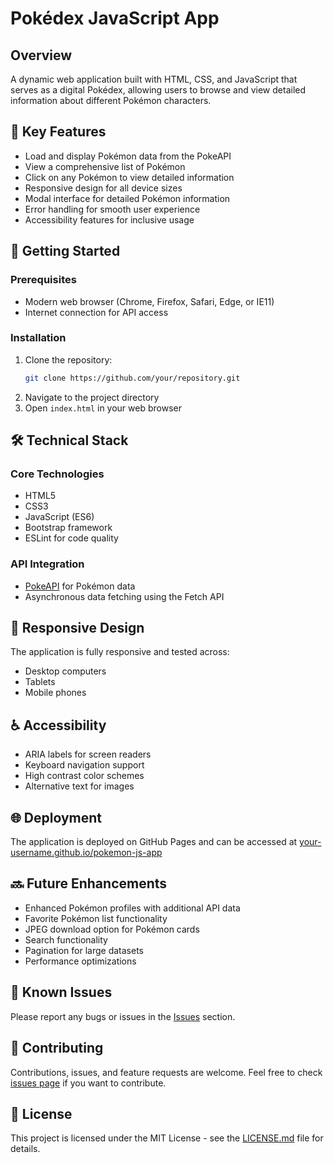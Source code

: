 # Pokédex JavaScript App

## Overview
A dynamic web application built with HTML, CSS, and JavaScript that serves as a digital Pokédex, allowing users to browse and view detailed information about different Pokémon characters.

## 🌟 Key Features
- Load and display Pokémon data from the PokeAPI
- View a comprehensive list of Pokémon
- Click on any Pokémon to view detailed information
- Responsive design for all device sizes
- Modal interface for detailed Pokémon information
- Error handling for smooth user experience
- Accessibility features for inclusive usage

## 🚀 Getting Started

### Prerequisites
- Modern web browser (Chrome, Firefox, Safari, Edge, or IE11)
- Internet connection for API access

### Installation
1. Clone the repository:
   ```bash
   git clone https://github.com/your/repository.git
   ```
2. Navigate to the project directory
3. Open `index.html` in your web browser

## 🛠️ Technical Stack

### Core Technologies
- HTML5
- CSS3
- JavaScript (ES6)
- Bootstrap framework
- ESLint for code quality

### API Integration
- [PokeAPI](https://pokeapi.co/api/v2/) for Pokémon data
- Asynchronous data fetching using the Fetch API

## 📱 Responsive Design
The application is fully responsive and tested across:
- Desktop computers
- Tablets
- Mobile phones

## ♿ Accessibility
- ARIA labels for screen readers
- Keyboard navigation support
- High contrast color schemes
- Alternative text for images

## 🌐 Deployment
The application is deployed on GitHub Pages and can be accessed at [your-username.github.io/pokemon-js-app](https://your-username.github.io/pokemon-js-app)

## 🔜 Future Enhancements
- Enhanced Pokémon profiles with additional API data
- Favorite Pokémon list functionality
- JPEG download option for Pokémon cards
- Search functionality
- Pagination for large datasets
- Performance optimizations

## 🐛 Known Issues
Please report any bugs or issues in the [Issues](https://github.com/your-username/pokemon-js-app/issues) section.

## 🤝 Contributing
Contributions, issues, and feature requests are welcome. Feel free to check [issues page](https://github.com/your-username/pokemon-js-app/issues) if you want to contribute.

## 📝 License
This project is licensed under the MIT License - see the [LICENSE.md](LICENSE.md) file for details.

